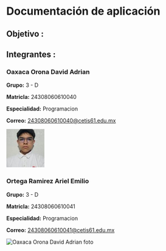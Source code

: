 # Documentación de aplicación

## Objetivo : 





## Integrantes : 

### Oaxaca Orona David Adrian

**Grupo:** 3 - D

**Matricla:** 24308060610040

**Especialidad:** Programacion

**Correo:** 24308060610040@cetis61.edu.mx

![Oaxaca Orona David Adrian foto](https://github.com/Davidoaxacacetis/html/blob/main/f11.jpg)

### Ortega Ramirez Ariel Emilio

**Grupo:** 3 - D

**Matricla:** 24308060610041

**Especialidad:** Programacion

**Correo:** 24308060610041@cetis61.edu.mx

![Oaxaca Orona David Adrian foto](https://github.com/Davidoaxacacetis/ORAE19-09-2025/blob/main/buapo.jpg)
